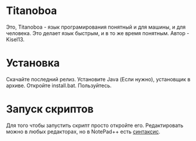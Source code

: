 # Titanoboa
Это, Titanoboa - язык програмирования понятный и для машины, и для человека. Это делает язык быстрым, и в то же время понятным. Автор - Kisel13.

# Установка
Скачайте последний релиз.
Установите Java (Если нужно), установщик в архиве.
Откройте install.bat.
Пользуйтесь.

# Запуск скриптов
Для того чтобы запустить скрипт просто откройте его.
Редактировать можно в любых редакторах, но в NotePad++ есть [синтаксис](https://github.com/Kisel13/Titanoboa/tree/%D0%A1%D0%B8%D0%BD%D1%82%D0%B0%D0%BA%D1%81%D0%B8%D1%81).

